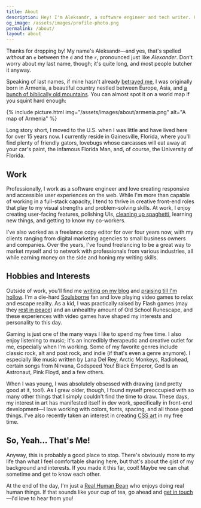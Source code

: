 ```yaml
---
title: About
description: Hey! I'm Aleksandr, a software engineer and tech writer. Here's a quick look at my background and interests.
og_image: /assets/images/profile-photo.png
permalink: /about/
layout: about
---
```


Thanks for dropping by! My name's Aleksandr—and yes, that's spelled *without* an `e` between the `d` and the `r`, pronounced just like *Alexander*. Don't worry about my last name, though; it's quite long, and most people butcher it anyway.

Speaking of last names, if mine hasn't already [betrayed me](http://www.armeniapedia.org/wiki/Armenian_Last_Names), I was originally born in Armenia, a beautiful country nestled between Europe, Asia, and [a bunch of biblically old mountains](https://en.wikipedia.org/wiki/Mount_Ararat). You can almost spot it on a world map if you squint hard enough:

{% include picture.html img="/assets/images/about/armenia.png" alt="A map of Armenia" %}

Long story short, I moved to the U.S. when I was little and have lived here for over 15 years now. I currently reside in Gainesville, Florida, where you'll find plenty of friendly gators, lovebugs whose carcasses will eat away at your car's paint, the infamous Florida Man, and, of course, the University of Florida.

## Work

Professionally, I work as a software engineer and love creating responsive and accessible user experiences on the web. While I'm more than capable of working in a full-stack capacity, I tend to thrive in creative front-end roles that play to my visual strengths and problem-solving skills. At work, I enjoy creating user-facing features, polishing UIs, [cleaning up spaghetti](https://www.youtube.com/watch?v=uyh3C1xDT3Y), learning new things, and getting to know my co-workers.

I've also worked as a freelance copy editor for over four years now, with my clients ranging from digital marketing agencies to small business owners and companies. Over the years, I've found freelancing to be a great way to market myself and to network with professionals from various industries, all while earning money on the side and honing my writing skills.

## Hobbies and Interests

Outside of work, you'll find me [writing on my blog](/blog/) and [praising till I'm hollow](https://www.youtube.com/watch?v=mp28JPs25ek). I'm a die-hard [Soulsborne](https://en.wikipedia.org/wiki/Souls_(series)) fan and love playing video games to relax and escape reality. As a kid, I was practically raised by Flash games (may they [rest in peace](/blog/rest-in-peace-flash/)) and an unhealthy amount of Old School Runescape, and these experiences with video games have shaped my interests and personality to this day.

Gaming is just one of the many ways I like to spend my free time. I also enjoy listening to music; it's an incredibly therapeutic and creative outlet for me, especially when I'm working. Some of my favorite genres include classic rock, alt and post rock, and indie (if that's even a genre anymore). I especially like music written by Lana Del Rey, Arctic Monkeys, Radiohead, certain songs from Nirvana, Godspeed You! Black Emperor, God Is an Astronaut, Pink Floyd, and a few others.

When I was young, I was absolutely obsessed with drawing (and pretty good at it, too!). As I grew older, though, I found myself preoccupied with so many other things that I simply couldn't find the time to draw. These days, my interest in art has manifested itself in dev work, specifically in front-end development—I love working with colors, fonts, spacing, and all those good things. I've also recently taken an interest in creating [CSS art](/art/) in my free time.

## So, Yeah... That's Me!

Anyway, this is probably a good place to stop. There's obviously more to my life than what I feel comfortable sharing here, but that's about the gist of my background and interests. If you made it this far, cool! Maybe we can chat sometime and get to know each other.

At the end of the day, I'm just a [Real Human Bean](https://www.youtube.com/watch?v=-DSVDcw6iW8) who enjoys doing real human things. If that sounds like your cup of tea, go ahead and [get in touch](/contact/)—I'd love to hear from you!
